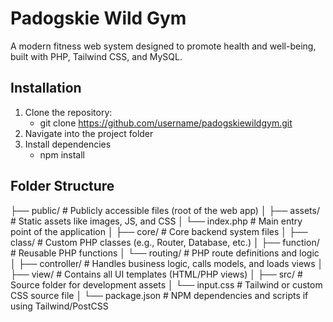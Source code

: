 # Padogskie Wild Gym
A modern fitness web system designed to promote health and well-being, built with PHP, Tailwind CSS, and MySQL.


## Installation

1. Clone the repository:
   - git clone https://github.com/username/padogskiewildgym.git
2. Navigate into the project folder
3. Install dependencies
    - npm install

## Folder Structure

├── public/         # Publicly accessible files (root of the web app)
│ ├── assets/       # Static assets like images, JS, and CSS
│ └── index.php     # Main entry point of the application
│
├── core/           # Core backend system files
│ ├── class/        # Custom PHP classes (e.g., Router, Database, etc.)
│ ├── function/     # Reusable PHP functions
│ └── routing/      # PHP route definitions and logic
│
├── controller/     # Handles business logic, calls models, and loads views
│
├── view/           # Contains all UI templates (HTML/PHP views)
│
├── src/            # Source folder for development assets
│ └── input.css     # Tailwind or custom CSS source file
│
└── package.json    # NPM dependencies and scripts if using Tailwind/PostCSS
